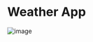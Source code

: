 # Weather App
![image](https://github.com/user-attachments/assets/7fb9dd0a-7953-4ef1-9934-0df2747c0ff8)
